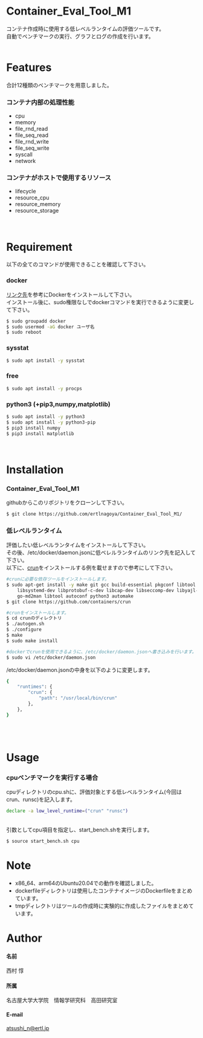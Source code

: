 # Container_Eval_Tool_M1
 
コンテナ作成時に使用する低レベルランタイムの評価ツールです。   
自動でベンチマークの実行、グラフとログの作成を行います。
<br>
<br>

# Features
 
合計12種類のベンチマークを用意しました。

### コンテナ内部の処理性能
* cpu  
* memory
* file_rnd_read
* file_seq_read
* file_rnd_write
* file_seq_write
* syscall
* network
### コンテナがホストで使用するリソース
* lifecycle
* resource_cpu
* resource_memory
* resource_storage
<br>

# Requirement
 
以下の全てのコマンドが使用できることを確認して下さい。

### docker  
[リンク先](https://matsuand.github.io/docs.docker.jp.onthefly/engine/install/ubuntu/)を参考にDockerをインストールして下さい。  
インストール後に、sudo権限なしでdockerコマンドを実行できるように変更して下さい。  
```bash
$ sudo groupadd docker
$ sudo usermod -aG docker ユーザ名
$ sudo reboot
```

### sysstat  
```bash
$ sudo apt install -y sysstat
```

### free  
```bash
$ sudo apt install -y procps
```

### python3 (+pip3,numpy,matplotlib)  
```bash
$ sudo apt install -y python3
$ sudo apt install -y python3-pip
$ pip3 install numpy
$ pip3 install matplotlib
```

<br>

# Installation

### Container_Eval_Tool_M1  
githubからこのリポジトリをクローンして下さい。  
```bash
$ git clone https://github.com/ertlnagoya/Container_Eval_Tool_M1/
```
### 低レベルランタイム  
評価したい低レベルランタイムをインストールして下さい。  
その後、/etc/docker/daemon.jsonに低ベレルランタイムのリンク先を記入して下さい。  
以下に、[crun](https://github.com/containers/crun)をインストールする例を載せますので参考にして下さい。

```bash
#crunに必要な依存ツールをインストールします。
$ sudo apt-get install -y make git gcc build-essential pkgconf libtool \
    libsystemd-dev libprotobuf-c-dev libcap-dev libseccomp-dev libyajl-dev \
    go-md2man libtool autoconf python3 automake
$ git clone https://github.com/containers/crun

#crunをインストールします。
$ cd crunのディレクトリ
$ ./autogen.sh
$ ./configure
$ make
$ sudo make install

#dockerでcrunを使用できるように、/etc/docker/daemon.jsonへ書き込みを行います。
$ sudo vi /etc/docker/daemon.json
```
  
/etc/docker/daemon.jsonの中身を以下のように変更します。
```bash
{
    "runtimes": {
        "crun": {
            "path": "/usr/local/bin/crun"
        },
    },
}
```
<br>
<br>

# Usage

### cpuベンチマークを実行する場合 
cpuディレクトリのcpu.shに、評価対象とする低レベルランタイム(今回はcrun、runsc)を記入します。
```bash
declare -a low_level_runtime=("crun" "runsc")
```
<br>
引数としてcpu項目を指定し、start_bench.shを実行します。

```bash
$ source start_bench.sh cpu
```

# Note
 
* x86_64、arm64のUbuntu20.04での動作を確認しました。
* dockerfileディレクトリは使用したコンテナイメージのDockerfileをまとめています。  
* tmpディレクトリはツールの作成時に実験的に作成したファイルをまとめています。

# Author
 
#### 名前  
西村 惇  
#### 所属  
名古屋大学大学院　情報学研究科　高田研究室　
#### E-mail  
atsushi_n@ertl.jp

